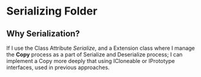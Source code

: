 # Serializing Folder

## Why Serialization?
If I use the Class Attribute *Serialize*, and a Extension class where I manage the **Copy** process as a part of Serialize and Deserialize process; I can implement a Copy more deeply that using ICloneable or IPrototype interfaces, used in previous approaches.